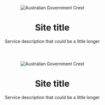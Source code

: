 <header class="au-grid au-header au-header--hero" role="banner">
  <div class="container-fluid">
    <div class="row">
      <div class="col-md-9">
        <div class="au-header__brand">
          <img class="au-header__brand-image" alt="Australian Government Crest" src="/assets/img/header-logo-agov--dark.png">
          <div class="au-header__text">
            <h1 class="au-header__heading">Site title</h1>
            <div class="au-header__subline">
              Service description that could be a little longer
            </div>
          </div>
        </div>
      </div>
      <!-- <div class="col-md-3">Extras</div> -->
    </div>
  </div>
</header>

<header class="au-grid au-header au-header--hero au-header--dark" role="banner">
  <div class="container-fluid">
    <div class="row">
      <div class="col-md-9">
        <div class="au-header__brand">
          <img class="au-header__brand-image" alt="Australian Government Crest" src="/assets/img/header-logo-agov.png">
          <div class="au-header__text">
            <h1 class="au-header__heading">Site title</h1>
            <div class="au-header__subline">
              Service description that could be a little longer
            </div>
          </div>
        </div>
      </div>
      <!-- <div class="col-md-3">Extras</div> -->
    </div>
  </div>
</header>
